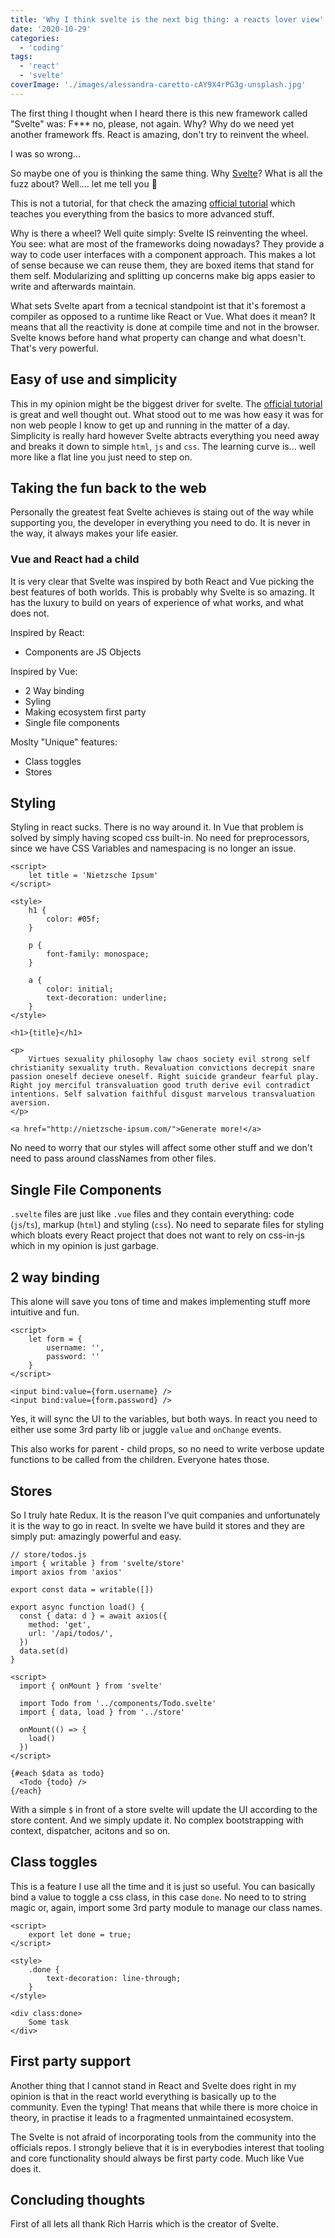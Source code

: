 ```yaml
---
title: 'Why I think svelte is the next big thing: a reacts lover view'
date: '2020-10-29'
categories:
  - 'coding'
tags:
  - 'react'
  - 'svelte'
coverImage: './images/alessandra-caretto-cAY9X4rPG3g-unsplash.jpg'
---
```


The first thing I thought when I heard there is this new framework called "Svelte" was: F\*\*\* no, please, not again. Why? Why do we need yet another framework ffs. React is amazing, don't try to reinvent the wheel.

I was so wrong...

So maybe one of you is thinking the same thing. Why [Svelte](https://svelte.dev/)? What is all the fuzz about? Well.... let me tell you 🙂

This is not a tutorial, for that check the amazing [official tutorial](https://svelte.dev/tutorial/basics) which teaches you everything from the basics to more advanced stuff.

Why is there a wheel? Well quite simply: Svelte IS reinventing the wheel.  
You see: what are most of the frameworks doing nowadays? They provide a way to code user interfaces with a component approach. This makes a lot of sense because we can reuse them, they are boxed items that stand for them self. Modularizing and splitting up concerns make big apps easier to write and afterwards maintain.

What sets Svelte apart from a tecnical standpoint ist that it's foremost a compiler as opposed to a runtime like React or Vue. What does it mean? It means that all the reactivity is done at compile time and not in the browser. Svelte knows before hand what property can change and what doesn't. That's very powerful.

## Easy of use and simplicity

This in my opinion might be the biggest driver for svelte. The [official tutorial](https://svelte.dev/tutorial/basics) is great and well thought out. What stood out to me was how easy it was for non web people I know to get up and running in the matter of a day.  
Simplicity is really hard however Svelte abtracts everything you need away and breaks it down to simple `html`, `js` and `css`. The learning curve is... well more like a flat line you just need to step on.

## Taking the fun back to the web

Personally the greatest feat Svelte achieves is staing out of the way while supporting you, the developer in everything you need to do. It is never in the way, it always makes your life easier.

### Vue and React had a child

It is very clear that Svelte was inspired by both React and Vue picking the best features of both worlds. This is probably why Svelte is so amazing. It has the luxury to build on years of experience of what works, and what does not.

Inspired by React:

- Components are JS Objects

Inspired by Vue:

- 2 Way binding
- Syling
- Making ecosystem first party
- Single file components

Moslty "Unique" features:

- Class toggles
- Stores

## Styling

Styling in react sucks. There is no way around it. In Vue that problem is solved by simply having scoped css built-in. No need for preprocessors, since we have CSS Variables and namespacing is no longer an issue.

```svelte
<script>
	let title = 'Nietzsche Ipsum'
</script>

<style>
	h1 {
		color: #05f;
	}

	p {
		font-family: monospace;
	}

	a {
		color: initial;
		text-decoration: underline;
	}
</style>

<h1>{title}</h1>

<p>
	Virtues sexuality philosophy law chaos society evil strong self christianity sexuality truth. Revaluation convictions decrepit snare passion oneself decieve oneself. Right suicide grandeur fearful play. Right joy merciful transvaluation good truth derive evil contradict intentions. Self salvation faithful disgust marvelous transvaluation aversion.
</p>

<a href="http://nietzsche-ipsum.com/">Generate more!</a>
```

No need to worry that our styles will affect some other stuff and we don't need to pass around classNames from other files.

## Single File Components

`.svelte` files are just like `.vue` files and they contain everything: code (`js`/`ts`), markup (`html`) and styling (`css`). No need to separate files for styling which bloats every React project that does not want to rely on css-in-js which in my opinion is just garbage.

## 2 way binding

This alone will save you tons of time and makes implementing stuff more intuitive and fun.

```svelte
<script>
	let form = {
		username: '',
		password: ''
	}
</script>

<input bind:value={form.username} />
<input bind:value={form.password} />
```

Yes, it will sync the UI to the variables, but both ways. In react you need to either use some 3rd party lib or juggle `value` and `onChange` events.

This also works for parent - child props, so no need to write verbose update functions to be called from the children. Everyone hates those.

## Stores

So I truly hate Redux. It is the reason I've quit companies and unfortunately it is the way to go in react. In svelte we have build it stores and they are simply put: amazingly powerful and easy.

```svelte
// store/todos.js
import { writable } from 'svelte/store'
import axios from 'axios'

export const data = writable([])

export async function load() {
  const { data: d } = await axios({
    method: 'get',
    url: '/api/todos/',
  })
  data.set(d)
}
```

```svelte
<script>
  import { onMount } from 'svelte'

  import Todo from '../components/Todo.svelte'
  import { data, load } from '../store'

  onMount(() => {
    load()
  })
</script>

{#each $data as todo}
  <Todo {todo} />
{/each}
```

With a simple `$` in front of a store svelte will update the UI according to the store content. And we simply update it. No complex bootstrapping with context, dispatcher, acitons and so on.

## Class toggles

This is a feature I use all the time and it is just so useful. You can basically bind a value to toggle a css class, in this case `done`. No need to to string magic or, again, import some 3rd party module to manage our class names.

```svelte
<script>
	export let done = true;
</script>

<style>
	.done {
		text-decoration: line-through;
	}
</style>

<div class:done>
	Some task
</div>
```

## First party support

Another thing that I cannot stand in React and Svelte does right in my opinion is that in the react world everything is basically up to the community. Even the typing! That means that while there is more choice in theory, in practise it leads to a fragmented unmaintained ecosystem.

The Svelte is not afraid of incorporating tools from the community into the officials repos. I strongly believe that it is in everybodies interest that tooling and core functionality should always be first party code. Much like Vue does it.

## Concluding thoughts

First of all lets all thank Rich Harris which is the creator of Svelte.
